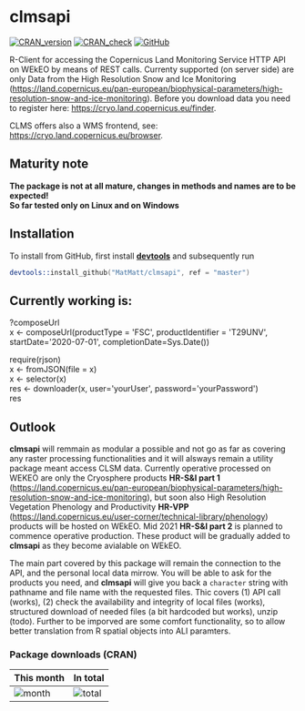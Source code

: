 # clmsapi

[![CRAN_version](http://www.r-pkg.org/badges/version/clmsapi)](https://cran.r-project.org/package=clmsapi)
[![CRAN_check](https://cranchecks.info/badges/worst/clmsapi)](https://cran.r-project.org/web/checks/check_results_clmsapi.html)
[![GitHub](https://img.shields.io/badge/license-CC--BY%204.0-green)](https://creativecommons.org/licenses/by/4.0/deed.en)

R-Client for accessing the Copernicus Land Monitoring Service HTTP API on WEkEO by means of REST calls. Currenty supported (on server side) are only Data from the High Resolution Snow and Ice Monitoring (https://land.copernicus.eu/pan-european/biophysical-parameters/high-resolution-snow-and-ice-monitoring).
Before you download data you need to register here: https://cryo.land.copernicus.eu/finder. 

CLMS offers also a WMS frontend, see: https://cryo.land.copernicus.eu/browser.

## Maturity note 

**The package is not at all mature, changes in methods and names are to be expected!**   
**So far tested only on Linux and on Windows**

## Installation
To install from GitHub, first install **[devtools](https://cran.r-project.org/package=devtools)** and subsequently run

```S
devtools::install_github("MatMatt/clmsapi", ref = "master")

```

## Currently working is: 

?composeUrl  
x <- composeUrl(productType = 'FSC', productIdentifier = 'T29UNV', startDate='2020-07-01', completionDate=Sys.Date())

require(rjson)  
x <- fromJSON(file = x)  
x <- selector(x)  
res <- downloader(x, user='yourUser', password='yourPassword')  
res  

## Outlook
**clmsapi** will remmain as modular a possible and not go as far as covering any raster processing functionalities and it will alsways remain a utility package meant access CLSM data. 
Currently operative processed on WEKEO are only the Cryosphere products **HR-S&I part 1** (https://land.copernicus.eu/pan-european/biophysical-parameters/high-resolution-snow-and-ice-monitoring), but soon also High Resolution Vegetation Phenology and Productivity **HR-VPP** (https://land.copernicus.eu/user-corner/technical-library/phenology) products will be hosted on WEkEO. Mid 2021 **HR-S&I part 2** is planned to commence operative production. These product will be gradually added to **clmsapi** as they become avialable on WEkEO. 

The main part covered by this package will remain the connection to the API, and the personal local data mirrow. You will be able to ask for the products you need, and **clmsapi** will give you back a ```character``` string with pathname and file name with the requested files. Thic covers (1) API call (works), (2) check the availability and integrity of local files (works), structured download of needed files (a bit hardcoded but works), unzip (todo). Further to be imporved are some comfort functionality, so to allow better translation from R spatial objects into ALI paramters. 


### Package downloads (CRAN)

This month      | In total
--------------- | -----------
![month](https://cranlogs.r-pkg.org/badges/clmsapi) | ![total](https://cranlogs.r-pkg.org/badges/clmsapi)

